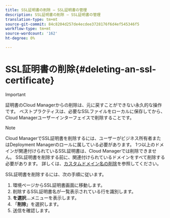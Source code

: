 ```yaml
---
title: SSL証明書の削除 — SSL証明書の管理
description: SSL証明書の削除 — SSL証明書の管理
translation-type: tm+mt
source-git-commit: 84c8204d257de4ecdee3728176f6d4ef545346f5
workflow-type: tm+mt
source-wordcount: '162'
ht-degree: 0%

---
```



# SSL証明書の削除{#deleting-an-ssl-certificate}

>[!IMPORTANT]
>証明書のCloud Managerからの削除は、元に戻すことができない永久的な操作です。 ベストプラクティスは、必要なSSLファイルをローカルに保存してから、Cloud Managerユーザーインターフェイスで削除することです。

>[!NOTE]
>Cloud ManagerでSSL証明書を削除するには、ユーザーがビジネス所有者またはDeployment Managerのロールに属している必要があります。 1つ以上のドメインが関連付けられているSSL証明書は、Cloud Managerでは削除できません。  SSL証明書を削除する前に、関連付けられているドメインをすべて削除する必要があります。 詳しくは、[カスタムドメイン名の削除](/help/implementing/cloud-manager/custom-domain-names/delete-custom-domain-name.md)を参照してください。

SSL証明書を削除するには、次の手順に従います。

1. 環境ページからSSL証明書画面に移動します。
1. 削除するSSL証明書名が一覧表示されている行を識別します。
1. **を選択…**&#x200B;メニューを表示します。
1. 「**削除**」を選択します。
1. 送信を確認します。
